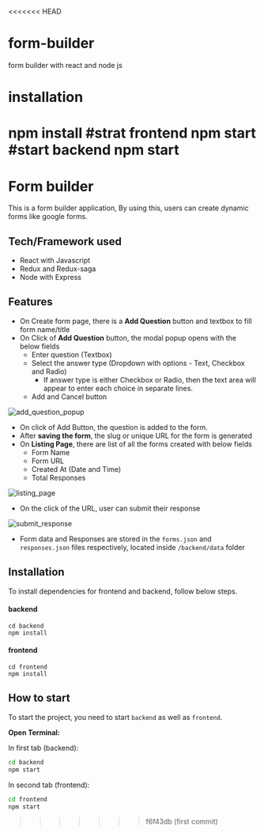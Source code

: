 <<<<<<< HEAD
# form-builder
form builder with react and node js
# installation 
npm install
#strat frontend
npm start
#start backend
npm start
=======
# Form builder

This is a form builder application, By using this, users can create dynamic forms like google forms.

## Tech/Framework used
- React with Javascript
- Redux and Redux-saga
- Node with Express

## Features

* On Create form page, there is a **Add Question** button and textbox to fill form name/title
* On Click of **Add Question** button, the modal popup opens with the below fields
    - Enter question (Textbox)
    - Select the answer type (Dropdown with options - Text, Checkbox and Radio)
        * If answer type is either Checkbox or Radio, then the text area will appear to enter each choice in
separate lines.
    - Add and Cancel button
   
![add_question_popup](https://user-images.githubusercontent.com/22043817/155842884-30a60eee-7a1b-45fb-b7f3-2c6bed0c06f4.png)

- On click of Add Button, the question is added to the form.
- After **saving the form**, the slug or unique URL for the form is generated
- On **Listing Page**, there are list of all the forms created with below fields
    - Form Name
    - Form URL
    - Created At (Date and Time)
    - Total Responses
    
![listing_page](https://user-images.githubusercontent.com/22043817/155842912-00809eb6-2722-4f0c-9524-7ef6a16eaaae.png)

- On the click of the URL, user can submit their response

![submit_response](https://user-images.githubusercontent.com/22043817/155842983-0c701ca0-11a4-4478-aadb-6d6c596f2306.png)

- Form data and Responses are stored in the `forms.json` and `responses.json` files respectively, located inside `/backend/data` folder

## Installation

To install dependencies for frontend and backend, follow below steps.

#### backend
```
cd backend
npm install
```

#### frontend
```
cd frontend
npm install
```

## How to start

To start the project, you need to start `backend` as well as `frontend`.

**Open Terminal:**

In first tab (backend):
```sh
cd backend
npm start
```

In second tab (frontend):
```sh
cd frontend
npm start
```
>>>>>>> f6f43db (first commit)
